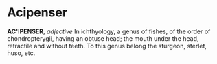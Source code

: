 # Acipenser

**AC'IPENSER**, _adjective_ In ichthyology, a genus of fishes, of the order of chondropterygii, having an obtuse head; the mouth under the head, retractile and without teeth. To this genus belong the sturgeon, sterlet, huso, etc.